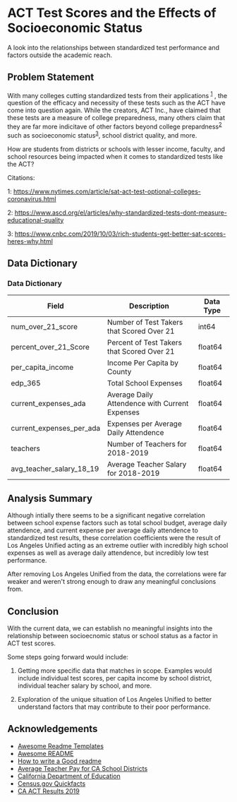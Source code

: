 
# ACT Test Scores and the Effects of Socioeconomic Status

A look into the relationships between standardized test performance and factors outside the academic reach.

## Problem Statement

With many colleges cutting standardized tests from their applications <sup>[1](#footnote1)</sup> , the question of the efficacy and necessity of these tests such as the ACT have come into question again. While the creators, ACT Inc., have claimed that these tests are a measure of college preparedness, many others claim that they are far more indicitave of other factors beyond college prepardness<sup>[2](#footnote2)</sup> such as socioeconomic status<sup>[3](#footnote3)</sup>, school district quality, and more. 

How are students from districts or schools with lesser income, faculty, and school resources being impacted when it comes to standardized tests like the ACT?

Citations:

<a name="myfootnote1">1</a>: https://www.nytimes.com/article/sat-act-test-optional-colleges-coronavirus.html

<a name="myfootnote2">2</a>: https://www.ascd.org/el/articles/why-standardized-tests-dont-measure-educational-quality

<a name="myfootnote3">3</a>: https://www.cnbc.com/2019/10/03/rich-students-get-better-sat-scores-heres-why.html


## Data Dictionary

### Data Dictionary

| Field                    	| Description                                    	| Data Type 	|
|--------------------------	|------------------------------------------------	|-----------	|
| num_over_21_score        	| Number of Test Takers that Scored Over 21      	| int64     	|
| percent_over_21_Score    	| Percent of Test Takers that Scored Over 21     	| float64   	|
| per_capita_income        	| Income Per Capita by County                    	| float64   	|
| edp_365                  	| Total School Expenses                          	| float64   	|
| current_expenses_ada     	| Average Daily Attendence with Current Expenses 	| float64   	|
| current_expenses_per_ada 	| Expenses per Average Daily Attendence          	| float64   	|
| teachers                 	| Number of Teachers for 2018-2019               	| float64   	|
| avg_teacher_salary_18_19 	| Average Teacher Salary for 2018-2019           	| float64   	|

## Analysis Summary

Although intially there seems to be a significant negative correlation between school expense factors such as
total school budget, average daily attendence, and current expense per average daily attendence to
standardized test results, these correlation coefficients were the result of Los Angeles Unified acting as an
extreme outlier with incredibly high school expenses as well as average daily attendence, but incredibly low test performance.

After removing Los Angeles Unified from the data, the correlations were far weaker and weren't strong enough to draw any 
meaningful conclusions from.
## Conclusion

With the current data, we can establish no meaningful insights into the relationship
between socioecnomic status or school status as a factor in ACT test scores.

Some steps going forward would include:

1. Getting more specific data that matches in scope. Examples would include individual test scores,
per capita income by school district, individual teacher salary by school, and more.

2. Exploration of the unique situation of Los Angeles Unified to better understand factors that may contribute
to their poor performance.


## Acknowledgements

 - [Awesome Readme Templates](https://awesomeopensource.com/project/elangosundar/awesome-README-templates)
 - [Awesome README](https://github.com/matiassingers/awesome-readme)
 - [How to write a Good readme](https://bulldogjob.com/news/449-how-to-write-a-good-readme-for-your-github-project)
 - [Average Teacher Pay for CA School Districts](https://www.sacbee.com/news/databases/article239621598.html)
 - [California Department of Education](https://www.cde.ca.gov/) 
 - [Census.gov Quickfacts](https://www.census.gov/quickfacts/fact/table/CA/INC110219)
 - [CA ACT Results 2019](https://www.cde.ca.gov/ds/sp/ai/)
 
